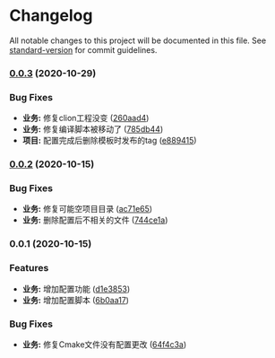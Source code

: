 # Changelog

All notable changes to this project will be documented in this file. See [standard-version](https://github.com/conventional-changelog/standard-version) for commit guidelines.

### [0.0.3](http://git.fulong.me/eiot/linux_cmake_template/compare/v0.0.2...v0.0.3) (2020-10-29)


### Bug Fixes

* **业务:** 修复clion工程没变 ([260aad4](http://git.fulong.me/eiot/linux_cmake_template/commit/260aad423299d37e204d87a0ace9ef6a5562b5b4))
* **业务:** 修复编译脚本被移动了 ([785db44](http://git.fulong.me/eiot/linux_cmake_template/commit/785db4446171c2f54707c6656a21626f45f66912))
* **项目:** 配置完成后删除模板时发布的tag ([e889415](http://git.fulong.me/eiot/linux_cmake_template/commit/e88941548deee47bd6459175d7be7909fe18523a))

### [0.0.2](http://git.fulong.me/eiot/linux_cmake_template/compare/v0.0.1...v0.0.2) (2020-10-15)


### Bug Fixes

* **业务:** 修复可能空项目目录 ([ac71e65](http://git.fulong.me/eiot/linux_cmake_template/commit/ac71e652e976e168aa56812712136086d9b971d8))
* **业务:** 删除配置后不相关的文件 ([744ce1a](http://git.fulong.me/eiot/linux_cmake_template/commit/744ce1ac0ff2275c191ba62e71b9779b73fb77c6))

### 0.0.1 (2020-10-15)


### Features

* **业务:** 增加配置功能 ([d1e3853](http://git.fulong.me/eiot/linux_cmake_template/commit/d1e385366fb7896fbe830a9fa2ead6d8e0605d0a))
* **业务:** 增加配置脚本 ([6b0aa17](http://git.fulong.me/eiot/linux_cmake_template/commit/6b0aa173b552d14ff35e58493421b716ea05304c))


### Bug Fixes

* **业务:** 修复Cmake文件没有配置更改 ([64f4c3a](http://git.fulong.me/eiot/linux_cmake_template/commit/64f4c3a117527ec396dad9aa81f4b52118fd4657))
